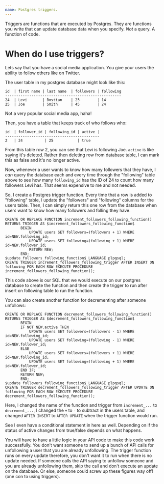 ```yaml
---
name: Postgres triggers.
---
```


Triggers are functions that are executed by Postgres. They are functions you write that can update database data when you specify. *Not* a query. A function of code.

# When do I use triggers?

Lets say that you have a social media application. You give your users the ability to follow others like on Twitter.

The user table in my postgres database might look like this:

```
id  | first name | last name  | followers | following
-----------------------------------------------------
24  | Levi       | Bostian    | 23        | 14
25  | Joe        | Smith      | 45        | 24
```

Not a very popular social media app, haha!

Then, you have a table that keeps track of who follows who:

```
id  | follower_id | following_id | active |
-------------------------------------------
2   | 24          | 25           | true
```

From this table row 2, you can see that Levi is following Joe. `active` is like saying it's deleted. Rather then deleting row from database table, I can mark this as false and it's no longer active.

Now, whenever a user wants to know how many followers that they have, I *can* query the database each and every time through the "following" table above to see how many `following_id` has the ID of 24 to count how many followers Levi has. That seems expensive to me and not needed.

So, I create a Postgres trigger function. Every time that a row is added to "following" table, I update the "followers" and "following" columns for the users table. Then, I can simply return this one row from the database when users want to know how many followers and folling they have.

```
CREATE OR REPLACE FUNCTION increment_followers_following_function() RETURNS TRIGGER AS $increment_followers_following_function$
       BEGIN
           UPDATE users SET followers=(followers + 1) WHERE id=NEW.following_id;
           UPDATE users SET following=(following + 1) WHERE id=NEW.follower_id;
           RETURN NEW;
       END;
$update_followers_following_function$ LANGUAGE plpgsql;
CREATE TRIGGER increment_followers_following_trigger AFTER INSERT ON following FOR EACH ROW EXECUTE PROCEDURE increment_followers_following_function();
```

This code above is our SQL that we would execute on our postgres database to create the function and then create the trigger to run after insert on following table to run the function.

You can also create another function for decrementing after someone unfollows:

```
CREATE OR REPLACE FUNCTION decrement_followers_following_function() RETURNS TRIGGER AS $decrement_followers_following_function$
       BEGIN
       IF NOT NEW.active THEN
           UPDATE users SET followers=(followers - 1) WHERE id=NEW.following_id;
           UPDATE users SET following=(following - 1) WHERE id=NEW.follower_id;
       ELSE
           UPDATE users SET followers=(followers + 1) WHERE id=NEW.following_id;
           UPDATE users SET following=(following + 1) WHERE id=NEW.follower_id;
       END IF;
       RETURN NEW;
       END;
$update_followers_following_function$ LANGUAGE plpgsql;
CREATE TRIGGER decrement_followers_following_trigger AFTER UPDATE ON following FOR EACH ROW EXECUTE PROCEDURE decrement_followers_following_function();
```

Here, I changed the name of the function and trigger from `increment_...` to `decrement_...`, I changed the `+` to `-` to subtract in the users table, and changed `AFTER INSERT` to `AFTER UPDATE` when the trigger function would run.

See I even have a conditional statement in here as well. Depending on if the status of active changes from true/false depends on what happens.

You will have to have a little logic in your API code to make this code work successfully. You don't want someone to send up a bunch of API calls for unfollowing a user that you are already unfollowing. The trigger function runs on every update therefore, you don't want it to run when there is no update needed. If someone calls the API saying to unfollow someone and you are already unfollowing them, skip the call and don't execute an update on the database. Or else, someone could screw up these figures way off! (one con to using triggers). 

